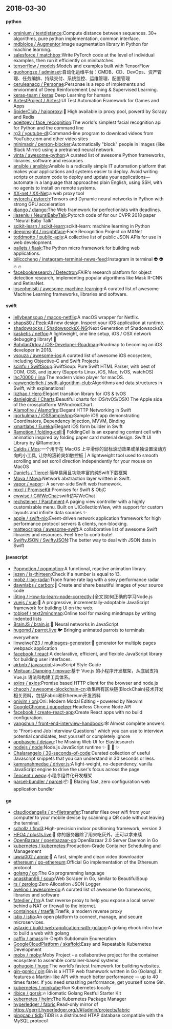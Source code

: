 ## 2018-03-30

#### python
* [orsinium / textdistance](https://github.com/orsinium/textdistance):Compute distance between sequences. 30+ algorithms, pure python implementation, common interface.
* [mdbloice / Augmentor](https://github.com/mdbloice/Augmentor):Image augmentation library in Python for machine learning.
* [salesforce / matchbox](https://github.com/salesforce/matchbox):Write PyTorch code at the level of individual examples, then run it efficiently on minibatches.
* [tensorflow / models](https://github.com/tensorflow/models):Models and examples built with TensorFlow
* [guohongze / adminset](https://github.com/guohongze/adminset):自动化运维平台：CMDB、CD、DevOps、资产管理、任务编排、持续交付、系统监控、运维管理、配置管理
* [ceruleanacg / Personae](https://github.com/ceruleanacg/Personae):Personae is a repo of implements and enviorment of Deep Reinforcement Learning & Supervised Learning.
* [keras-team / keras](https://github.com/keras-team/keras):Deep Learning for humans
* [AirtestProject / Airtest](https://github.com/AirtestProject/Airtest):UI Test Automation Framework for Games and Apps
* [SpiderClub / haipproxy](https://github.com/SpiderClub/haipproxy):💖
High available ip proxy pool, powerd by Scrapy and Redis
* [ageitgey / face_recognition](https://github.com/ageitgey/face_recognition):The world's simplest facial recognition api for Python and the command line
* [rg3 / youtube-dl](https://github.com/rg3/youtube-dl):Command-line program to download videos from YouTube.com and other video sites
* [minimaxir / person-blocker](https://github.com/minimaxir/person-blocker):Automatically "block" people in images (like Black Mirror) using a pretrained neural network.
* [vinta / awesome-python](https://github.com/vinta/awesome-python):A curated list of awesome Python frameworks, libraries, software and resources
* [ansible / ansible](https://github.com/ansible/ansible):Ansible is a radically simple IT automation platform that makes your applications and systems easier to deploy. Avoid writing scripts or custom code to deploy and update your applications— automate in a language that approaches plain English, using SSH, with no agents to install on remote systems.
* [XX-net / XX-Net](https://github.com/XX-net/XX-Net):a web proxy tool
* [pytorch / pytorch](https://github.com/pytorch/pytorch):Tensors and Dynamic neural networks in Python with strong GPU acceleration
* [django / django](https://github.com/django/django):The Web framework for perfectionists with deadlines.
* [jiasenlu / NeuralBabyTalk](https://github.com/jiasenlu/NeuralBabyTalk):Pytorch code of for our CVPR 2018 paper "Neural Baby Talk"
* [scikit-learn / scikit-learn](https://github.com/scikit-learn/scikit-learn):scikit-learn: machine learning in Python
* [deepinsight / insightface](https://github.com/deepinsight/insightface):Face Recognition Project on MXNet
* [toddmotto / public-apis](https://github.com/toddmotto/public-apis):A collective list of public JSON APIs for use in web development.
* [pallets / flask](https://github.com/pallets/flask):The Python micro framework for building web applications.
* [billcccheng / instagram-terminal-news-feed](https://github.com/billcccheng/instagram-terminal-news-feed):Instagram in terminal
👽
👽
🔥
🔥
* [facebookresearch / Detectron](https://github.com/facebookresearch/Detectron):FAIR's research platform for object detection research, implementing popular algorithms like Mask R-CNN and RetinaNet.
* [josephmisiti / awesome-machine-learning](https://github.com/josephmisiti/awesome-machine-learning):A curated list of awesome Machine Learning frameworks, libraries and software.

#### swift
* [jellybeansoup / macos-netflix](https://github.com/jellybeansoup/macos-netflix):A macOS wrapper for Netflix.
* [shaps80 / Peek](https://github.com/shaps80/Peek):All new design. Inspect your iOS application at runtime.
* [shadowsocks / ShadowsocksX-NG](https://github.com/shadowsocks/ShadowsocksX-NG):Next Generation of ShadowsocksX
* [kasketis / netfox](https://github.com/kasketis/netfox):A lightweight, one line setup, iOS / OSX network debugging library!
🦊
* [BohdanOrlov / iOS-Developer-Roadmap](https://github.com/BohdanOrlov/iOS-Developer-Roadmap):Roadmap to becoming an iOS developer in 2018.
* [vsouza / awesome-ios](https://github.com/vsouza/awesome-ios):A curated list of awesome iOS ecosystem, including Objective-C and Swift Projects
* [scinfu / SwiftSoup](https://github.com/scinfu/SwiftSoup):SwiftSoup: Pure Swift HTML Parser, with best of DOM, CSS, and jquery (Supports Linux, iOS, Mac, tvOS, watchOS)
* [lhc70000 / iina](https://github.com/lhc70000/iina):The modern video player for macOS.
* [raywenderlich / swift-algorithm-club](https://github.com/raywenderlich/swift-algorithm-club):Algorithms and data structures in Swift, with explanations!
* [lkzhao / Hero](https://github.com/lkzhao/Hero):Elegant transition library for iOS & tvOS
* [danielgindi / Charts](https://github.com/danielgindi/Charts):Beautiful charts for iOS/tvOS/OSX! The Apple side of the crossplatform MPAndroidChart.
* [Alamofire / Alamofire](https://github.com/Alamofire/Alamofire):Elegant HTTP Networking in Swift
* [igorkulman / iOSSampleApp](https://github.com/igorkulman/iOSSampleApp):Sample iOS app demonstrating Coordinators, Dependency Injection, MVVM, Binding
* [xmartlabs / Eureka](https://github.com/xmartlabs/Eureka):Elegant iOS form builder in Swift
* [Ramotion / folding-cell](https://github.com/Ramotion/folding-cell):📃
FoldingCell is an expanding content cell with animation inspired by folding paper card material design. Swift UI Library by @Ramotion
* [Caldis / Mos](https://github.com/Caldis/Mos):一个用于在 MacOS 上平滑你的鼠标滚动效果或单独设置滚动方向的小工具, 让你的滚轮爽如触控板 | A lightweight tool used to smooth scrolling and set scroll direction independently for your mouse on MacOS
* [Danie1s / Tiercel](https://github.com/Danie1s/Tiercel):简单易用且功能丰富的纯Swift下载框架
* [Moya / Moya](https://github.com/Moya/Moya):Network abstraction layer written in Swift.
* [vapor / vapor](https://github.com/vapor/vapor):💧
A server-side Swift web framework.
* [mxcl / PromiseKit](https://github.com/mxcl/PromiseKit):Promises for Swift & ObjC
* [cwwise / CWWeChat](https://github.com/cwwise/CWWeChat):swift仿写WeChat
* [rechsteiner / Parchment](https://github.com/rechsteiner/Parchment):A paging view controller with a highly customizable menu. Built on UICollectionView, with support for custom layouts and infinite data sources
✨
* [apple / swift-nio](https://github.com/apple/swift-nio):Event-driven network application framework for high performance protocol servers & clients, non-blocking.
* [matteocrippa / awesome-swift](https://github.com/matteocrippa/awesome-swift):A collaborative list of awesome Swift libraries and resources. Feel free to contribute!
* [SwiftyJSON / SwiftyJSON](https://github.com/SwiftyJSON/SwiftyJSON):The better way to deal with JSON data in Swift

#### javascript
* [Popmotion / popmotion](https://github.com/Popmotion/popmotion):A functional, reactive animation library.
* [jezen / is-thirteen](https://github.com/jezen/is-thirteen):Check if a number is equal to 13.
* [mobz / lag-radar](https://github.com/mobz/lag-radar):Trace frame rate lag with a sexy performance radar
* [dawnlabs / carbon](https://github.com/dawnlabs/carbon):🎨
Create and share beautiful images of your source code
* [i5ting / How-to-learn-node-correctly](https://github.com/i5ting/How-to-learn-node-correctly):[全文]如何正确的学习Node.js
* [vuejs / vue](https://github.com/vuejs/vue):🖖
A progressive, incrementally-adoptable JavaScript framework for building UI on the web.
* [tobloef / text2mindmap](https://github.com/tobloef/text2mindmap):Online tool for making mindmaps by writing indented lists
* [BrainJS / brain.js](https://github.com/BrainJS/brain.js):🤖
Neural networks in JavaScript
* [hugomd / parrot.live](https://github.com/hugomd/parrot.live):🐦
Bringing animated parrots to terminals everywhere
* [linweiwei123 / multipages-generator](https://github.com/linweiwei123/multipages-generator):🥇
generator for multiple pages webpack application
* [facebook / react](https://github.com/facebook/react):A declarative, efficient, and flexible JavaScript library for building user interfaces.
* [airbnb / javascript](https://github.com/airbnb/javascript):JavaScript Style Guide
* [Meituan-Dianping / mpvue](https://github.com/Meituan-Dianping/mpvue):基于 Vue.js 的小程序开发框架，从底层支持 Vue.js 语法和构建工具体系。
* [axios / axios](https://github.com/axios/axios):Promise based HTTP client for the browser and node.js
* [chaozh / awesome-blockchain-cn](https://github.com/chaozh/awesome-blockchain-cn):收集所有区块链(BlockChain)技术开发相关资料，包括Fabric和Ethereum开发资料
* [onivim / oni](https://github.com/onivim/oni):Oni: Modern Modal Editing - powered by Neovim
* [GoogleChrome / puppeteer](https://github.com/GoogleChrome/puppeteer):Headless Chrome Node API
* [facebook / create-react-app](https://github.com/facebook/create-react-app):Create React apps with no build configuration.
* [yangshun / front-end-interview-handbook](https://github.com/yangshun/front-end-interview-handbook):🕸
Almost complete answers to "Front-end Job Interview Questions" which you can use to interview potential candidates, test yourself or completely ignore
* [appbaseio / dejavu](https://github.com/appbaseio/dejavu):The Missing Web UI for Elasticsearch
* [nodejs / node](https://github.com/nodejs/node):Node.js JavaScript runtime
✨
🐢
🚀
✨
* [Chalarangelo / 30-seconds-of-code](https://github.com/Chalarangelo/30-seconds-of-code):Curated collection of useful Javascript snippets that you can understand in 30 seconds or less.
* [kamranahmedse / driver.js](https://github.com/kamranahmedse/driver.js):A light-weight, no-dependency, vanilla JavaScript engine to drive the user's focus across the page
* [Tencent / wepy](https://github.com/Tencent/wepy):小程序组件化开发框架
* [parcel-bundler / parcel](https://github.com/parcel-bundler/parcel):📦
🚀
Blazing fast, zero configuration web application bundler

#### go
* [claudiodangelis / qr-filetransfer](https://github.com/claudiodangelis/qr-filetransfer):Transfer files over wifi from your computer to your mobile device by scanning a QR code without leaving the terminal.
* [schollz / find3](https://github.com/schollz/find3):High-precision indoor positioning framework, version 3.
* [HFO4 / plus1s.live](https://github.com/HFO4/plus1s.live):🐸
你的服务器除了用来吃灰外，还可以拿来续
* [OpenBazaar / openbazaar-go](https://github.com/OpenBazaar/openbazaar-go):OpenBazaar 2.0 Server Daemon in Go
* [kubernetes / kubernetes](https://github.com/kubernetes/kubernetes):Production-Grade Container Scheduling and Management
* [iawia002 / annie](https://github.com/iawia002/annie):👾
A fast, simple and clean video downloader
* [ethereum / go-ethereum](https://github.com/ethereum/go-ethereum):Official Go implementation of the Ethereum protocol
* [golang / go](https://github.com/golang/go):The Go programming language
* [anaskhan96 / soup](https://github.com/anaskhan96/soup):Web Scraper in Go, similar to BeautifulSoup
* [rs / zerolog](https://github.com/rs/zerolog):Zero Allocation JSON Logger
* [avelino / awesome-go](https://github.com/avelino/awesome-go):A curated list of awesome Go frameworks, libraries and software
* [fatedier / frp](https://github.com/fatedier/frp):A fast reverse proxy to help you expose a local server behind a NAT or firewall to the internet.
* [containous / traefik](https://github.com/containous/traefik):Træfik, a modern reverse proxy
* [istio / istio](https://github.com/istio/istio):An open platform to connect, manage, and secure microservices.
* [astaxie / build-web-application-with-golang](https://github.com/astaxie/build-web-application-with-golang):A golang ebook intro how to build a web with golang
* [caffix / amass](https://github.com/caffix/amass):In-Depth Subdomain Enumeration
* [GoogleCloudPlatform / skaffold](https://github.com/GoogleCloudPlatform/skaffold):Easy and Repeatable Kubernetes Development
* [moby / moby](https://github.com/moby/moby):Moby Project - a collaborative project for the container ecosystem to assemble container-based systems
* [gohugoio / hugo](https://github.com/gohugoio/hugo):The world’s fastest framework for building websites.
* [gin-gonic / gin](https://github.com/gin-gonic/gin):Gin is a HTTP web framework written in Go (Golang). It features a Martini-like API with much better performance -- up to 40 times faster. If you need smashing performance, get yourself some Gin.
* [kubernetes / minikube](https://github.com/kubernetes/minikube):Run Kubernetes locally
* [ribice / gorsk](https://github.com/ribice/gorsk):🔥
Idiomatic Golang Restful Starter Kit
* [kubernetes / helm](https://github.com/kubernetes/helm):The Kubernetes Package Manager
* [hyperledger / fabric](https://github.com/hyperledger/fabric):Read-only mirror of https://gerrit.hyperledger.org/r/#/admin/projects/fabric
* [pingcap / tidb](https://github.com/pingcap/tidb):TiDB is a distributed HTAP database compatible with the MySQL protocol
